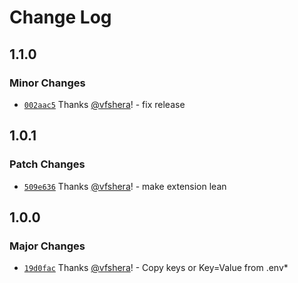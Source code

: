 # Change Log

## 1.1.0

### Minor Changes

- [`002aac5`](https://github.com/vfshera/vscode-env-key-copier/commit/002aac5ad78c589514e90f7f527e8ed44ffa4845) Thanks [@vfshera](https://github.com/vfshera)! - fix release

## 1.0.1

### Patch Changes

- [`509e636`](https://github.com/vfshera/vscode-env-key-copier/commit/509e63611ad965ff7fdc69a49659e70946e84b91) Thanks [@vfshera](https://github.com/vfshera)! - make extension lean

## 1.0.0

### Major Changes

- [`19d0fac`](https://github.com/vfshera/vscode-env-key-copier/commit/19d0faca516b55e26cee60d9ea62596543422b46) Thanks [@vfshera](https://github.com/vfshera)! - Copy keys or Key=Value from .env\*
